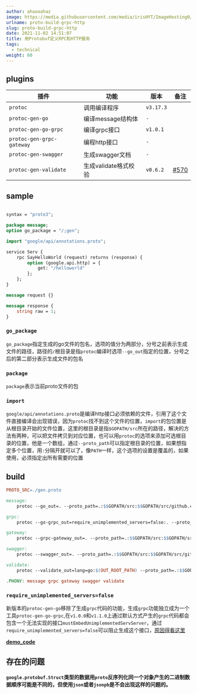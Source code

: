 ```yaml
---
author: ahaooahaz
image: https://media.githubusercontent.com/media/irisHYT/ImageHosting0/main/images/mmexport1602608119485.webp
urlname: proto-build-grpc-http
slug: proto-build-grpc-http
date: 2021-11-02 14:51:07
title: 用Protobuf定义RPC和HTTP服务
tags:
  - technical
weight: 60
---
```


<!--more-->

## plugins

| 插件 | 功能 | 版本 | 备注 |
| --- | --- | --- | --- |
| `protoc` | 调用编译程序 | `v3.17.3` | |
| `protoc-gen-go` | 编译message结构体 | `-` | |
| `protoc-gen-go-grpc` | 编译grpc接口 | `v1.0.1` | |
| `protoc-gen-grpc-gateway` | 编程http接口 | `-` | |
| `protoc-gen-swagger` | 生成swagger文档 | `-` | |
| `protoc-gen-validate` | 生成validate格式校验 | `v0.6.2` | [#570](https://github.com/envoyproxy/protoc-gen-validate/issues/570) |

## sample

```proto

syntax = "proto3";

package message;
option go_package = "/;gen";

import "google/api/annotations.proto";

service Serv {
    rpc SayHelloWorld (request) returns (response) {
        option (google.api.http) = {
            get: "/helloworld"
        };
    };
}

message request {}

message response {
    string raw = 1;
}

```

### `go_package`

`go_package`指定生成的go文件的包名，选项的值分为两部分，分号之前表示生成文件的路径，路径的`/`根目录是指`protoc`编译时选项`--go_out`指定的位置，分号之后的第二部分表示生成文件的包名

### `package`

`package`表示当前proto文件的包

### `import`

`google/api/annotations.proto`是编译http接口必须依赖的文件，引用了这个文件直接编译会出现错误，因为`protoc`找不到这个文件的位置，`import`的包位置是从根目录开始的文件位置，这里的根目录是指`$GOPATH/src`所在的路径，解决的方法有两种，可以把文件拷贝到对应位置，也可以用`protoc`的选项来添加可选根目录的位置，他是一个数组，通过`--proto_path`可以指定根目录的位置，如果想指定多个位置，用`:`分隔开就可以了，像`PATH`一样，这个选项的设置是覆盖的，如果使用，必须指定出所有需要的位置

## build

```Makefile
PROTO_SRC=./gen.proto

message:
	protoc --go_out=. --proto_path=.:$$GOPATH/src:$$GOPATH/src/github.com/googleapis/googleapis $(PROTO_SRC)

grpc:
	protoc --go-grpc_out=require_unimplemented_servers=false:. --proto_path=.:$$GOPATH/src:$$GOPATH/src/github.com/googleapis/googleapis $(PROTO_SRC)

gateway:
	protoc --grpc-gateway_out=. --proto_path=.:$$GOPATH/src:$$GOPATH/src/github.com/googleapis/googleapis $(PROTO_SRC)

swagger:
	protoc --swagger_out=. --proto_path=.:$$GOPATH/src:$$GOPATH/src/github.com/googleapis/googleapis $(PROTO_SRC)

validate:
	protoc --validate_out=lang=go:$(OUT_ROOT_PATH) --proto_path=.:$$GOPATH/src:$$GOPATH/src/github.com/googleapis/googleapis $(PROTO_SRC)

.PHONY: message grpc gateway swagger validate
```

### `require_unimplemented_servers=false`

新版本的`protoc-gen-go`移除了生成`grpc`代码的功能，生成`grpc`功能独立成为一个工具`protoc-gen-go-grpc`,在`v1.0.0`和`v1.1.0`上通过默认方式产生的`grpc`代码都会包含一个无法实现的接口`mustEmbedUnimplementedServServer`，通过`require_unimplemented_servers=false`可以阻止生成这个接口，[原因得看这里](https://pkg.go.dev/google.golang.org/grpc/cmd/protoc-gen-go-grpc#section-readme)


**[demo_code](https://github.com/AHAOAHA/Demo/tree/master/golang/proto)**

## 存在的问题

**`google.protobuf.Struct`类型的数据用`proto`反序列化同一个对象产生的二进制数据顺序可能是不同的，但使用`json`或者`jsonpb`是不会出现这样的问题的。**
